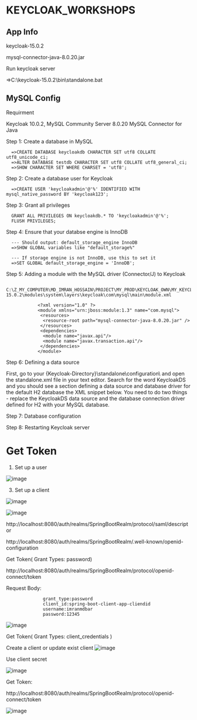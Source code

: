 # KEYCLOAK_WORKSHOPS

App Info
-------------

keycloak-15.0.2

mysql-connector-java-8.0.20.jar

Run keycloak server

=>C:\keycloak-15.0.2\bin\standalone.bat


MySQL Config
---------------------------------------

Requirment

Keycloak 10.0.2, 
MySQL Community Server 8.0.20 
MySQL Connector for Java


Step 1: Create a database in MySQL

      =>CREATE DATABASE keycloakdb CHARACTER SET utf8 COLLATE utf8_unicode_ci;
      =>ALTER DATABASE testdb CHARACTER SET utf8 COLLATE utf8_general_ci;
      =>SHOW CHARACTER SET WHERE CHARSET = 'utf8';
      
Step 2: Create a database user for Keycloak

      =>CREATE USER 'keycloakadmin'@'%' IDENTIFIED WITH mysql_native_password BY 'keycloak123';

Step 3: Grant all privileges

      GRANT ALL PRIVILEGES ON keycloakdb.* TO 'keycloakadmin'@'%';
      FLUSH PRIVILEGES;
      
Step 4: Ensure that your databse engine is InnoDB


      --- Should output: default_storage_engine InnoDB
      =>SHOW GLOBAL variables like "default_storage%"

      --- If storage engine is not InnoDB, use this to set it
      =>SET GLOBAL default_storage_engine = 'InnoDB';
      
      
Step 5: Adding a module with the MySQL driver (Connector/J) to Keycloak


       C:\Z_MY_COMPUTER\MD_IMRAN_HOSSAIN\PROJECT\MY_PROD\KEYCLOAK_OWN\MY_KEYCLOAK\keycloak-15.0.2\modules\system\layers\keycloak\com\mysql\main\module.xml
       
                <?xml version="1.0" ?>
                <module xmlns="urn:jboss:module:1.3" name="com.mysql">
                 <resources>
                  <resource-root path="mysql-connector-java-8.0.20.jar" />
                 </resources>
                 <dependencies>
                  <module name="javax.api"/>
                  <module name="javax.transaction.api"/>
                 </dependencies>
                </module>
                
                
  Step 6: Defining a data source
  
First, go to your {Keycloak-Directory}\standalone\configuration\ and open the standalone.xml file in your text editor.
Search for the word KeycloakDS and you should see a section defining a data source and database driver for the default H2 database the XML snippet below.
You need to do two things - replace the KeycloakDS data source and the database connection driver defined for H2 with your MySQL database.



Step 7: Database configuration

Step 8: Restarting Keycloak server


Get Token
======================================

1) Set up a user

![image](https://user-images.githubusercontent.com/32607915/140270039-1332b2e8-c8e9-49f5-98a4-615f40959997.png)

3) Set up a client

![image](https://user-images.githubusercontent.com/32607915/140270093-6bb8c705-e465-4e8c-b712-d5d0be0b6753.png)

![image](https://user-images.githubusercontent.com/32607915/140270410-df3fd632-af02-479b-b42d-134e164943a6.png)




http://localhost:8080/auth/realms/SpringBootRealm/protocol/saml/descriptor


http://localhost:8080/auth/realms/SpringBootRealm/.well-known/openid-configuration


Get Token( Grant Types: password)

http://localhost:8080/auth/realms/SpringBootRealm/protocol/openid-connect/token

Request Body:

                  grant_type:password
                  client_id:spring-boot-client-app-cliendid
                  username:imranmdbar
                  password:12345
                  
![image](https://user-images.githubusercontent.com/32607915/140271841-e8eecc18-98ad-45d4-99ba-7618e661b7b7.png)



Get Token( Grant Types: client_credentials )

Create a client or update exist client
![image](https://user-images.githubusercontent.com/32607915/140301082-81555ed3-2715-496e-a64b-2a6c6cfd1aa4.png)


Use client secret

![image](https://user-images.githubusercontent.com/32607915/140301227-7499c2e0-859a-4def-8862-01926f1edebf.png)

Get Token: 

http://localhost:8080/auth/realms/SpringBootRealm/protocol/openid-connect/token


![image](https://user-images.githubusercontent.com/32607915/140301420-0fd117c7-4856-45a8-95f6-9c62d49a556d.png)



